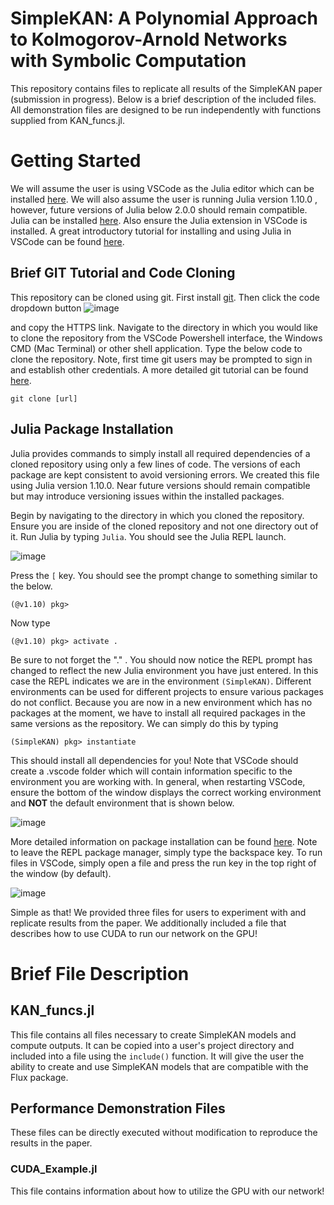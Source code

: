 # SimpleKAN: A Polynomial Approach to Kolmogorov-Arnold Networks with Symbolic Computation
This repository contains files to replicate all results of the SimpleKAN paper (submission in progress). Below is a brief description of the included files. All demonstration files are designed to be run independently with functions supplied from KAN_funcs.jl.

# Getting Started
We will assume the user is using VSCode as the Julia editor which can be installed [here](https://code.visualstudio.com/download). We will also assume the user is running Julia version 1.10.0 , however, future versions of Julia below 2.0.0 should remain compatible. Julia can be installed [here](https://julialang.org/downloads/). Also ensure the Julia extension in VSCode is installed. A great introductory tutorial for installing and using Julia in VSCode can be found [here](https://code.visualstudio.com/docs/languages/julia).

## Brief GIT Tutorial and Code Cloning
This repository can be cloned using git. First install [git](https://git-scm.com/downloads). Then click the code dropdown button
![image](https://github.com/user-attachments/assets/7315f054-06a2-4803-a942-8120473de71e)

and copy the HTTPS link. Navigate to the directory in which you would like to clone the repository from the VSCode Powershell interface, the Windows CMD (Mac Terminal) or other shell application. Type the below code to clone the repository. Note, first time git users may be prompted to sign in and establish other credentials. A more detailed git tutorial can be found [here](https://git-scm.com/docs/gittutorial).
```
git clone [url]
```

## Julia Package Installation
Julia provides commands to simply install all required dependencies of a cloned repository using only a few lines of code. The versions of each package are kept consistent to avoid versioning errors. We created this file using Julia version 1.10.0. Near future versions should remain compatible but may introduce versioning issues within the installed packages.

Begin by navigating to the directory in which you cloned the repository. Ensure you are inside of the cloned repository and not one directory out of it. Run Julia by typing `Julia`. You should see the Julia REPL launch.

![image](https://github.com/user-attachments/assets/9dc474ca-fa16-420a-8495-aadfd6dce5dd)

Press the `[` key. You should see the prompt change to something similar to the below.

```
(@v1.10) pkg>
```

Now type

```
(@v1.10) pkg> activate .
```
Be sure to not forget the "." . You should now notice the REPL prompt has changed to reflect the new Julia environment you have just entered. In this case the REPL indicates we are in the environment `(SimpleKAN)`. Different environments can be used for different projects to ensure various packages do not conflict. Because you are now in a new environment which has no packages at the moment, we have to install all required packages in the same versions as the repository. We can simply do this by typing

```
(SimpleKAN) pkg> instantiate
```

This should install all dependencies for you! Note that VSCode should create a .vscode folder which will contain information specific to the environment you are working with. In general, when restarting VSCode, ensure the bottom of the window displays the correct working environment and **NOT** the default environment that is shown below.

![image](https://github.com/user-attachments/assets/aca78ff8-309e-46c1-8cce-2c989bf5627a)

More detailed information on package installation can be found [here](https://pkgdocs.julialang.org/v1/environments/). Note to leave the REPL package manager, simply type the backspace key. To run files in VSCode, simply open a file and press the run key in the top right of the window (by default).

![image](https://github.com/user-attachments/assets/7b5bd035-ef6b-4a5c-9fc1-6af236c5893d)

Simple as that! We provided three files for users to experiment with and replicate results from the paper. We additionally included a file that describes how to use CUDA to run our network on the GPU!


# Brief File Description
## KAN_funcs.jl
This file contains all files necessary to create SimpleKAN models and compute outputs. It can be copied into a user's project directory and included into a file using the `include()` function. It will give the user the ability to create and use SimpleKAN models that are compatible with the Flux package.

## Performance Demonstration Files
These files can be directly executed without modification to reproduce the results in the paper. 

### CUDA_Example.jl
This file contains information about how to utilize the GPU with our network!


